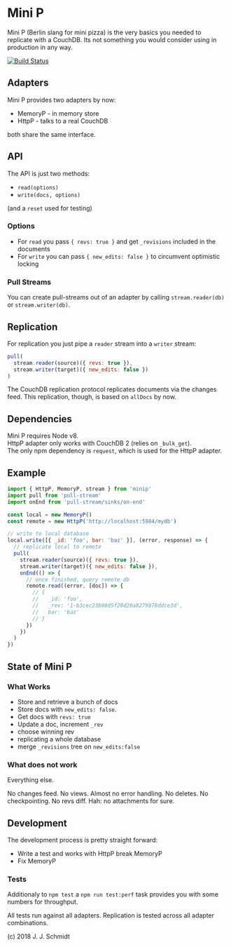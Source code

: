 # Mini P
Mini P (Berlin slang for mini pizza) is the very basics you needed to replicate
with a CouchDB. Its not something you would consider using in production in any
way.

[![Build Status](https://travis-ci.org/jo/minip.svg?branch=master)](https://travis-ci.org/jo/minip)

## Adapters
Mini P provides two adapters by now:

* MemoryP - in memory store
* HttpP - talks to a real CouchDB

both share the same interface.

## API
The API is just two methods:

* `read(options)`
* `write(docs, options)`

(and a `reset` used for testing)

### Options
* For `read` you pass `{ revs: true }` and get `_revisions` included in the documents
* For `write` you can pass `{ new_edits: false }` to circumvent optimistic locking

### Pull Streams
You can create pull-streams out of an adapter by calling `stream.reader(db)` or
`stream.writer(db)`.


## Replication
For replication you just pipe a `reader` stream into a `writer` stream:

```js
pull(
  stream.reader(source)({ revs: true }),
  stream.writer(target)({ new_edits: false })
)
```

The CouchDB replication protocol replicates documents via the changes feed.
This replication, though, is based on `allDocs` by now.

## Dependencies
Mini P requires Node v8.  
HttpP adapter only works with CouchDB 2 (relies on `_bulk_get`).  
The only npm dependency is `request`, which is used for the HttpP adapter.

## Example
```js
import { HttpP, MemoryP, stream } from 'minip'
import pull from 'pull-stream'
import onEnd from 'pull-stream/sinks/on-end'

const local = new MemoryP()
const remote = new HttpP('http://localhost:5984/mydb')

// write to local database
local.write([{ _id: 'foo', bar: 'baz' }], (error, response) => {
  // replicate local to remote
  pull(
    stream.reader(source)({ revs: true }),
    stream.writer(target)({ new_edits: false }),
    onEnd(() => {
      // once finished, query remote db
      remote.read((error, [doc]) => {
        // {
        //   _id: 'foo',
        //   _rev: '1-b3cec23b98d5f20d20a8279878ddce3d',
        //   bar: 'baz'
        // }
      })
    })
  )
})
```

## State of Mini P
### What Works
* Store and retrieve a bunch of docs
* Store docs with `new_edits: false`.
* Get docs with `revs: true`
* Update a doc, increment `_rev`
* choose winning rev
* replicating a whole database
* merge `_revisions` tree on `new_edits:false`

### What does not work
Everything else.

No changes feed. No views. Almost no error handling. No deletes. No
checkpointing. No revs diff. Hah: no attachments for sure.

## Development
The development process is pretty straight forward:
* Write a test and works with HttpP break MemoryP
* Fix MemoryP

### Tests
Additionaly to `npm test` a `npm run test:perf` task provides you with some
numbers for throughput.

All tests run against all adapters. Replication is tested across all adapter
combinations.


(c) 2018 J. J. Schmidt
